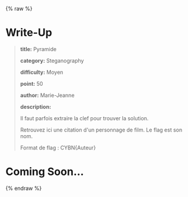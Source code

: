 
{% raw %}
# Write-Up
> **title:** Pyramide
>
> **category:** Steganography
>
> **difficulty:** Moyen
>
> **point:** 50
>
> **author:** Marie-Jeanne
>
> **description:**
>
> Il faut parfois extraire la clef pour trouver la solution.  
>
> Retrouvez ici une citation d'un personnage de film. Le flag est son nom.
>
> Format de flag : CYBN{Auteur}
>
> 


# Coming Soon...

{% endraw %}
